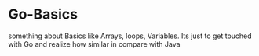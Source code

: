 # Go-Basics

something about Basics like Arrays, loops, Variables. Its just to get touched with Go and realize how similar in compare with Java
